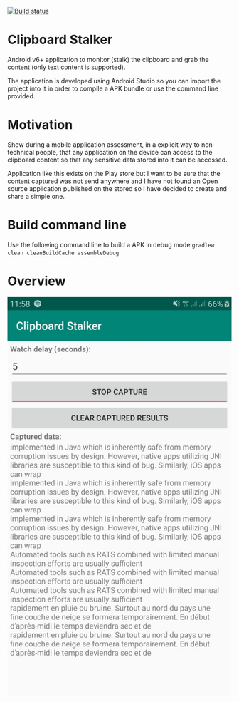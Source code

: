 [![Build status](https://build.appcenter.ms/v0.1/apps/e90829e5-e9b2-465e-b8f6-aca658db1b3d/branches/master/badge)](https://appcenter.ms)

# Clipboard Stalker

Android v6+ application to monitor (stalk) the clipboard and grab the content (only text content is supported).

The application is developed using Android Studio so you can import the project into it in order to compile a APK bundle or use the command line provided.

# Motivation

Show during a mobile application assessment, in a explicit way to non-technical people, that any application on the device can access to the clipboard content so that any sensitive data stored into it can be accessed.

Application like this exists on the Play store but I want to be sure that the content captured was not send anywhere and I have not found an Open source application published on the stored so I have decided to create and share a simple one.

# Build command line

Use the following command line to build a APK in debug mode `gradlew clean cleanBuildCache assembleDebug`

# Overview

![UI overview](screen.jpg)

